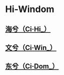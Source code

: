 # Hi-Windom

## [海兮（Ci·Hi_）](https://github.com/ci-hi)

## [文兮（Ci·Win_）](https://github.com/ci-win)

## [东兮（Ci·Dom_）](https://github.com/ci-dom)

